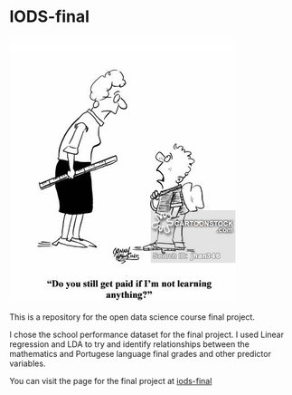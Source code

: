 # IODS-final
![](figure/cartoon.jpg)

This is a repository for the open data science course final project.

I chose the school performance dataset for the final project. I used Linear regression and LDA to try and identify relationships between the mathematics and Portugese language final grades and other predictor variables. 

You can visit the page for the final project at [iods-final](https://rigbe-ods.github.io/IODS-final/)